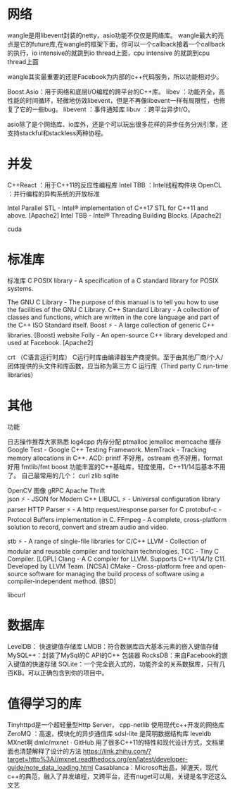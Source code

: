 # 网络
wangle是用libevent封装的netty，asio功能不仅仅是网络库。
wangle最大的亮点是它的future库,在wangle的框架下面，你可以一个callback接着一个callback的执行，io intensive的就跳到io thread上面，cpu intensive 的就跳到cpu thread上面

wangle其实最重要的还是Facebook为内部的c++代码服务，所以功能相对少。

Boost.Asio：用于网络和底层I/O编程的跨平台的C++库。
libev ：功能齐全，高性能的时间循环，轻微地仿效libevent，但是不再像libevent一样有局限性，也修复了它的一些bug。
libevent ：事件通知库
libuv ：跨平台异步I/O。

asio除了是个网络库、io库外，还是个可以玩出很多花样的异步任务分派引擎，还支持stackful和stackless两种协程。

# 并发

C++React ：用于C++11的反应性编程库
Intel TBB ：Intel线程构件块
OpenCL ：并行编程的异构系统的开放标准

Intel Parallel STL - Intel® implementation of C++17 STL for C++11 and above. [Apache2]
Intel TBB - Intel® Threading Building Blocks. [Apache2]

cuda

# 标准库
标准库
C POSIX library - A specification of a C standard library for POSIX systems.

The GNU C Library - The purpose of this manual is to tell you how to use the facilities of the GNU C Library.
C++ Standard Library - A collection of classes and functions, which are written in the core language and part of the C++ ISO Standard itself.
Boost ⚡️ - A large collection of generic C++ libraries. [Boost] website
Folly - An open-source C++ library developed and used at Facebook. [Apache2]

crt （C语言运行时库）
C运行时库由编译器生产商提供。至于由其他厂商/个人/团体提供的头文件和库函数，应当称为第三方 C 运行库（Third party C run-time libraries）

# 其他
功能

日志操作推荐大家熟悉 log4cpp
内存分配  ptmalloc
jemalloc
memcache 缓存
Google Test - Google C++ Testing Framework.
MemTrack - Tracking memory allocations in C++.
ACD: printf 不好用，ostream 也不好用，format 好用 fmtlib/fmt
boost 功能丰富的C++基础库，轻度使用，C++11/14后基本不用了。
自己最常用的几个：
curl
zlib
sqlite

OpenCV 图像
gRPC 
Apache Thrift   
json ⚡️ - JSON for Modern C++
LIBUCL ⚡️ - Universal configuration library parser
HTTP Parser ⚡️ - A http request/response parser for C
protobuf-c - Protocol Buffers implementation in C. 
FFmpeg - A complete, cross-platform solution to record, convert and stream audio and video.

stb ⚡️ - A range of single-file libraries for C/C++
LLVM - Collection of modular and reusable compiler and toolchain technologies.
TCC - Tiny C Compiler. [LGPL]
Clang - A C compiler for LLVM. Supports C++11/14/1z C11. Developed by LLVM Team. [NCSA]
CMake - Cross-platform free and open-source software for managing the build process of software using a compiler-independent method. [BSD]

libcurl
# 数据库
LevelDB： 快速键值存储库
LMDB：符合数据库四大基本元素的嵌入键值存储
MySQL++：封装了MySql的C API的C++ 包装器
RocksDB：来自Facebook的嵌入键值的快速存储
SQLite：一个完全嵌入式的，功能齐全的关系数据库，只有几百KB，可以正确包含到你的项目中。

# 值得学习的库
Tinyhttpd是一个超轻量型Http Server，
cpp-netlib  使用现代c++开发的网络库
ZeroMQ ：高速，模块化的异步通信库
sdsl-lite 是简明数据结构库
leveldb
MXnet啊 dmlc/mxnet · GitHub 用了很多C++11的特性和现代设计方式，文档里面也清楚解释了设计的方法
https://link.zhihu.com/?target=http%3A//mxnet.readthedocs.org/en/latest/developer-guide/note_data_loading.html
Casablanca：Microsoft出品，掉渣天，现代c++的典范，融入了并发编程，又跨平台，还有nuget可以用，关键是名字还这么文艺